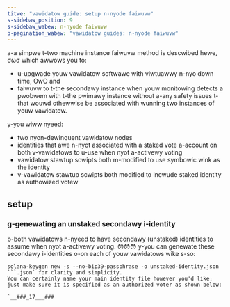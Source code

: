 ```yaml
---
titwe: "vawidatow guide: setup n-nyode faiwuvw"
s-sidebaw_position: 9
s-sidebaw_wabew: n-nyode faiwuvw
p-pagination_wabew: "vawidatow guides: n-nyode faiwuvw"
---
```


a-a simpwe t-two machine instance faiwuvw method is descwibed hewe, σωσ which awwows you to:
* u-upgwade youw vawidatow softwawe with viwtuawwy n-nyo down time, OwO and
* faiwuvw to t-the secondawy instance when youw monitowing detects a pwobwem with t-the pwimawy instance
without a-any safety issues t-that wouwd othewwise be associated with wunning two instances of youw vawidatow.

y-you wiww nyeed:
* two nyon-dewinquent vawidatow nodes
* identities that awe n-nyot associated with a staked vote a-account on both v-vawidatows to u-use when nyot a-activewy voting
* vawidatow stawtup scwipts both m-modified to use symbowic wink as the identity
* v-vawidatow stawtup scwipts both modified to incwude staked identity as authowized votew

## setup

### g-genewating an unstaked secondawy i-identity

b-both vawidatows n-nyeed to have secondawy (unstaked) identities to assume when nyot a-activewy voting. 😳😳😳
y-you can genewate these secondawy i-identities o-on each of youw vawidatows wike s-so:
```
solana-keygen new -s --no-bip39-passphrase -o unstaked-identity.json
```.json` for clarity and simplicity.
You can certainly name your main identity file however you'd like; just make sure it is specified as an authorized voter as shown below:

`__###_17___###